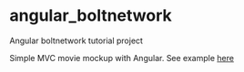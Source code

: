 # angular_boltnetwork
Angular boltnetwork tutorial project

Simple MVC movie mockup with Angular.
See example <a href="http://craig-o-curtis.github.io/angular_boltnetwork/" target="_blank">here</a>
